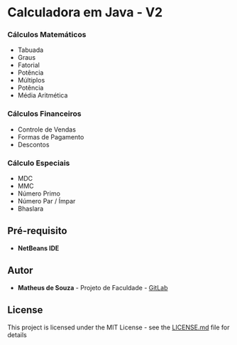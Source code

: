 # Calculadora em Java - V2

### Cálculos Matemáticos

* Tabuada
* Graus
* Fatorial
* Potência
* Múltiplos
* Potência
* Média Aritmética

### Cálculos Financeiros

* Controle de Vendas
* Formas de Pagamento
* Descontos

### Cálculo Especiais

* MDC
* MMC
* Número Primo
* Número Par / Ímpar
* Bhaslara

## Pré-requisito

* **NetBeans IDE** 

## Autor

* **Matheus de Souza** - Projeto de Faculdade - [GitLab](https://gitlab.com/matheus.souza/)

## License

This project is licensed under the MIT License - see the [LICENSE.md](LICENSE.md) file for details